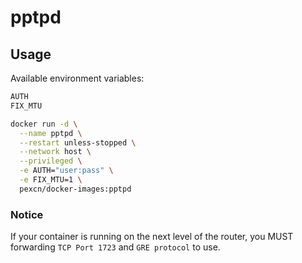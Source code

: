 # pptpd

## Usage

Available environment variables:
```bash
AUTH
FIX_MTU
```

```bash
docker run -d \
  --name pptpd \
  --restart unless-stopped \
  --network host \
  --privileged \
  -e AUTH="user:pass" \
  -e FIX_MTU=1 \
  pexcn/docker-images:pptpd
```

### Notice

If your container is running on the next level of the router, you MUST forwarding `TCP Port 1723` and `GRE protocol` to use.
